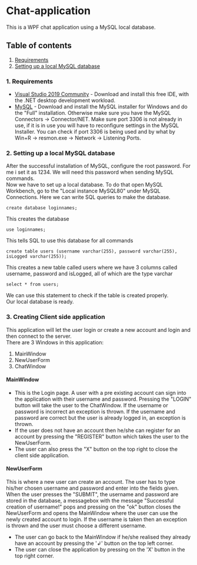 # Chat-application
This is a WPF chat application using a MySQL local database.

## Table of contents
1. [Requirements]()
2. [Setting up a local MySQL database]()

### 1. Requirements
- [Visual Studio 2019 Community](https://visualstudio.microsoft.com/downloads/) - Download and install this free IDE, with the .NET desktop development workload. 
- [MySQL](https://dev.mysql.com/downloads/) - Download and install the MySQL installer for Windows and do the "Full" installation. Otherwise make sure you have the MySQL Connectors -> Connector/NET. Make sure port 3306 is not already in use, if it is in use you will have to reconfigure settings in the MySQL Installer. You can check if port 3306 is being used and by what by Win+R -> resmon.exe -> Network -> Listening Ports.

### 2. Setting up a local MySQL database
After the successful installation of MySQL, configure the root password. For me i set it as 1234. We will need this password when sending MySQL commands.  
Now we have to set up a local database. To do that open MySQL Workbench, go to the "Local instance MySQL80" under MySQL Connections. Here we can write SQL queries to make the database.  
```
create database loginnames;
```
This creates the database
```
use loginnames;
```
This tells SQL to use this database for all commands
```
create table users (username varchar(255), password varchar(255), isLogged varchar(255));
```
This creates a new table called users where we have 3 columns called username, password and isLogged, all of which are the type varchar
```
select * from users;
```
We can use this statement to check if the table is created properly.  
Our local database is ready.

### 3. Creating Client side application
This application will let the user login or create a new account and login and then connect to the server.  
There are 3 Windows in this application:
1. MainWindow
2. NewUserForm
3. ChatWindow

#### MainWindow
- This is the Login page. A user with a pre existing account can sign into the application with their username and password. Pressing the "LOGIN" button will take the user to the ChatWindow. If the username or password is incorrect an exception is thrown. If the username and password are correct but the user is already logged in, an exception is thrown.
- If the user does not have an account then he/she can register for an account by pressing the "REGISTER" button which takes the user to the NewUserForm.
- The user can also press the "X" button on the top right to close the client side application.

#### NewUserForm
This is where a new user can create an account. The user has to type his/her chosen username and password and enter into the fields given. When the user presses the "SUBMIT", the username and password are stored in the database, a messagebox with the message "Successful creation of username!" pops and pressing on the "ok" button closes the NewUserForm and opens the MainWindow where the user can use the newly created account to login. If the username is taken then an exception is thrown and the user must choose a different username.
- The user can go back to the MainWindow if he/she realised they already have an account by pressing the '↲' button on the top left corner.
- The user can close the application by pressing on the 'X' button in the top right corner.